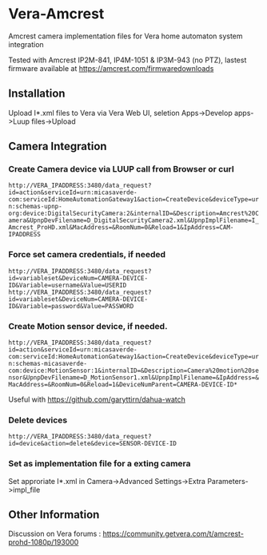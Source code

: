 # Vera-Amcrest

Amcrest camera implementation files for Vera home automaton system integration

Tested with Amcrest IP2M-841, IP4M-1051 & IP3M-943 (no PTZ), lastest firmware available at https://amcrest.com/firmwaredownloads

## Installation ##

Upload I*.xml files to Vera via Vera Web UI, seletion Apps->Develop apps->Luup files->Upload

## Camera Integration ##

### Create Camera device via LUUP call from Browser or curl ###
  `http://VERA_IPADDRESS:3480/data_request?id=action&serviceId=urn:micasaverde-com:serviceId:HomeAutomationGateway1&action=CreateDevice&deviceType=urn:schemas-upnp-org:device:DigitalSecurityCamera:2&internalID=&Description=Amcrest%20Camera&UpnpDevFilename=D_DigitalSecurityCamera2.xml&UpnpImplFilename=I_Amcrest_ProHD.xml&MacAddress=&RoomNum=0&Reload=1&IpAddress=CAM-IPADDRESS`

### Force set camera credentials, if needed ###
  `http://VERA_IPADDRESS:3480/data_request?id=variableset&DeviceNum=CAMERA-DEVICE-ID&Variable=username&Value=USERID`
  `http://VERA_IPADDRESS:3480/data_request?id=variableset&DeviceNum=CAMERA-DEVICE-ID&Variable=password&Value=PASSWORD`

### Create Motion sensor device, if needed. ###
  `http://VERA_IPADDRESS:3480/data_request?id=action&serviceId=urn:micasaverde-com:serviceId:HomeAutomationGateway1&action=CreateDevice&deviceType=urn:schemas-micasaverde-com:device:MotionSensor:1&internalID=&Description=Camera%20motion%20sensor&UpnpDevFilename=D_MotionSensor1.xml&UpnpImplFilename=&IpAddress=&MacAddress=&RoomNum=0&Reload=1&DeviceNumParent=CAMERA-DEVICE-ID*`

Useful with https://github.com/garyttirn/dahua-watch

### Delete devices ###
  `http://VERA_IPADDRESS:3480/data_request?id=device&action=delete&device=SENSOR-DEVICE-ID`

### Set as implementation file for a exting camera ###
Set approriate I*.xml in Camera->Advanced Settings->Extra Parameters->impl_file

## Other Information ##
Discussion on Vera forums :
https://community.getvera.com/t/amcrest-prohd-1080p/193000
